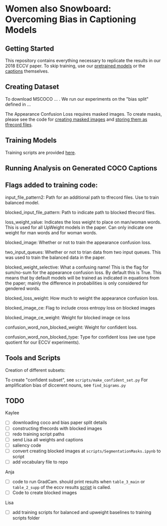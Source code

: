 # Women also Snowboard: Overcoming Bias in Captioning Models 

## Getting Started
This repository contains everything necessary to replicate the results in our 2018 ECCV paper. To skip training, use our [pretrained models](/todo) or the [captions](/todo) themselves.

## Creating Dataset

To download MSCOCO ... . We run our experiments on the "bias split" defined in ...

The Appearance Confusion Loss requires masked images. To create masks, please see the code for [creating masked images](/todo) and [storing them as tfrecord files](/todo).

## Training Models
Training scripts are provided [here](im2txt/train_scripts/).

## Running Analysis on Generated COCO Captions


## Flags added to training code:

input_file_pattern2: Path for an additional path to tfrecord files.  Use to train balanced model.

blocked_input_file_pattern: Path to indicate path to blocked tfrecord files. 

loss_weight_value:  Indicates the loss weight to place on man/woman words.  This is used for all UpWeight models in the paper.  Can only indicate one weight for man words and for woman words.

blocked_image:  Whether or not to train the appearance confusion loss.

two_input_queues:  Whether or not to trian data from two input queues.  This was used to train the balanced data in the paper.

blocked_weight_selective:  What a confusing name!  This is the flag for sum/no-sum for the appearance confusion loss.  By default this is True.  This means that by default models will be trained as indicated in equations from the paper; mainly the difference in probabilities is only considered for gendered words.

blocked_loss_weight:  How much to weight the appearance confusion loss.

blocked_image_ce: Flag to include cross entropy loss on blocked images

blocked_image_ce_weight:  Weight for blocked image ce loss

confusion_word_non_blocked_weight:  Weight for confident loss.

confusion_word_non_blocked_type: Type for confident loss (we use type quotient for our ECCV experiments). 

## Tools and Scripts 

Creation of different subsets:

To create "confident subset", see `scripts/make_confident_set.py`
For amplification bias of diccerent nouns, see `find_bigrams.py`

## TODO
Kaylee
- [ ] downloading coco and bias paper split details
- [ ] constructing tfrecords with blocked images
- [ ] redo training script paths
- [ ] send Lisa all weights and captions
- [ ] saliency code
- [ ] convert creating blocked images at `scripts/SegmentationMasks.ipynb` to script
- [ ] add vocabulary file to repo

Anja
- [ ] code to run GradCam. should print results when `table_3_main` or `table_2_supp` of the eccv results [script](im2txt/data_analysis/eccv_results_2018.py) is called.
- [ ] Code to create blocked images

Lisa
- [ ] add training scripts for balanced and upweight baselines to training scripts folder
